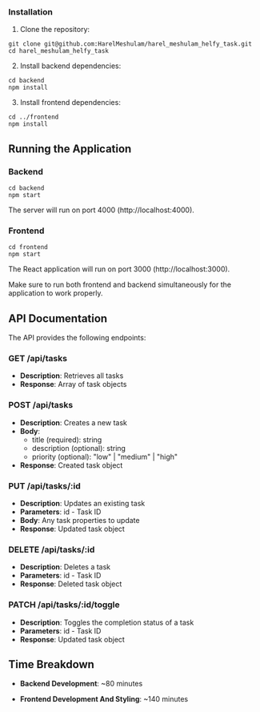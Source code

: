 ### Installation

1. Clone the repository:
```
git clone git@github.com:HarelMeshulam/harel_meshulam_helfy_task.git
cd harel_meshulam_helfy_task
```

2. Install backend dependencies:
```
cd backend
npm install
```

3. Install frontend dependencies:
```
cd ../frontend
npm install
```

## Running the Application

### Backend
```
cd backend
npm start
```
The server will run on port 4000 (http://localhost:4000).

### Frontend
```
cd frontend
npm start
```
The React application will run on port 3000 (http://localhost:3000).

Make sure to run both frontend and backend simultaneously for the application to work properly.

## API Documentation

The API provides the following endpoints:

### GET /api/tasks
- **Description**: Retrieves all tasks
- **Response**: Array of task objects

### POST /api/tasks
- **Description**: Creates a new task
- **Body**:
  - title (required): string
  - description (optional): string
  - priority (optional): "low" | "medium" | "high"
- **Response**: Created task object

### PUT /api/tasks/:id
- **Description**: Updates an existing task
- **Parameters**: id - Task ID
- **Body**: Any task properties to update
- **Response**: Updated task object

### DELETE /api/tasks/:id
- **Description**: Deletes a task
- **Parameters**: id - Task ID
- **Response**: Deleted task object

### PATCH /api/tasks/:id/toggle
- **Description**: Toggles the completion status of a task
- **Parameters**: id - Task ID
- **Response**: Updated task object

## Time Breakdown

- **Backend Development**: ~80 minutes

- **Frontend Development And Styling**: ~140 minutes

